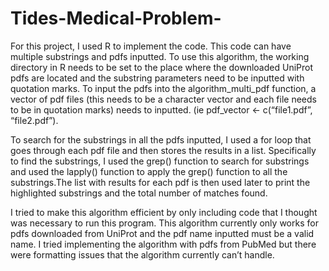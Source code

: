 # Tides-Medical-Problem-

For this project, I used R to implement the code. This code can have multiple substrings and pdfs inputted. To use this algorithm, the working directory in R needs to be set to the place where the downloaded UniProt pdfs are located and the substring parameters need to be inputted with quotation marks. To input the pdfs into the algorithm_multi_pdf function, a vector of pdf files (this needs to be a character vector and each file needs to be in quotation marks) needs to inputted. (ie pdf_vector <- c(“file1.pdf”, “file2.pdf”).

To search for the substrings in all the pdfs inputted, I used a for loop that goes through each pdf file and then stores the results in a list. Specifically to find the substrings, I used the grep() function to search for substrings and used the lapply() function to apply the grep() function to all the substrings.The list with results for each pdf is then used later to print the highlighted substrings and the total number of matches found. 

I tried to make this algorithm efficient by only including code that I thought was necessary to run this program. This algorithm currently only works for pdfs downloaded from UniProt and the pdf name inputted must be a valid name. I tried implementing the algorithm with pdfs from PubMed but there were formatting issues that the algorithm currently can’t handle. 
